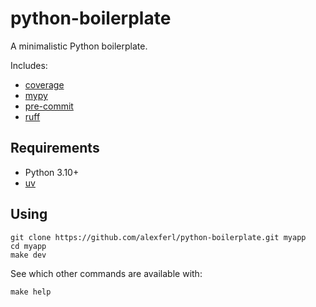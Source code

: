 # python-boilerplate
A minimalistic Python boilerplate.

Includes:
- [coverage](https://coverage.readthedocs.io)
- [mypy](https://mypy-lang.org)
- [pre-commit](https://pre-commit.com)
- [ruff](https://docs.astral.sh/ruff/)

## Requirements
- Python 3.10+
- [uv](https://docs.astral.sh/uv/)

## Using
```shell
git clone https://github.com/alexferl/python-boilerplate.git myapp
cd myapp
make dev
```

See which other commands are available with:
```shell
make help
```
